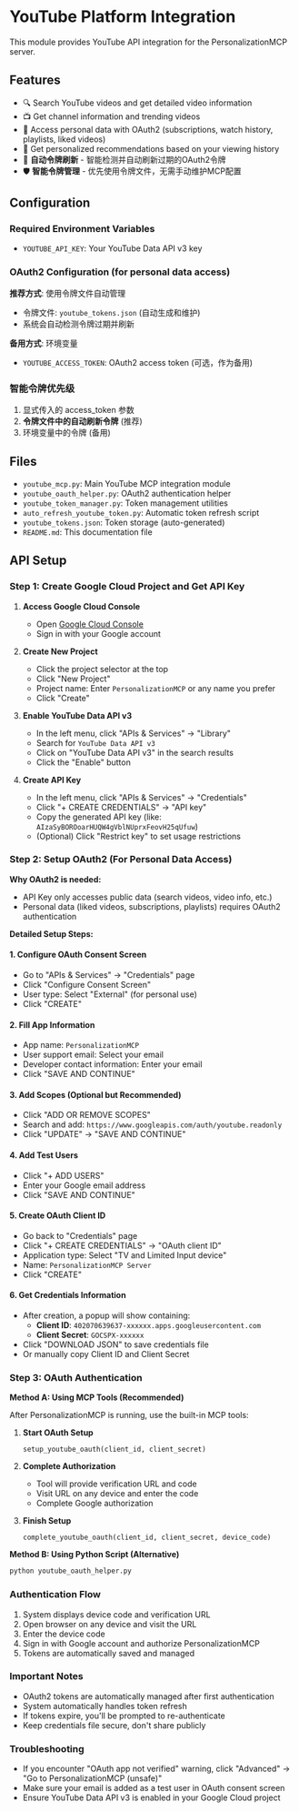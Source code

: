 # YouTube Platform Integration

This module provides YouTube API integration for the PersonalizationMCP server.

## Features

- 🔍 Search YouTube videos and get detailed video information
- 📺 Get channel information and trending videos
- 👤 Access personal data with OAuth2 (subscriptions, watch history, playlists, liked videos)
- 🎯 Get personalized recommendations based on your viewing history
- 🔄 **自动令牌刷新** - 智能检测并自动刷新过期的OAuth2令牌
- 🛡️ **智能令牌管理** - 优先使用令牌文件，无需手动维护MCP配置

## Configuration

### Required Environment Variables
- `YOUTUBE_API_KEY`: Your YouTube Data API v3 key

### OAuth2 Configuration (for personal data access)
**推荐方式**: 使用令牌文件自动管理
- 令牌文件: `youtube_tokens.json` (自动生成和维护)
- 系统会自动检测令牌过期并刷新

**备用方式**: 环境变量
- `YOUTUBE_ACCESS_TOKEN`: OAuth2 access token (可选，作为备用)

### 智能令牌优先级
1. 显式传入的 access_token 参数
2. **令牌文件中的自动刷新令牌** (推荐)
3. 环境变量中的令牌 (备用)

## Files

- `youtube_mcp.py`: Main YouTube MCP integration module
- `youtube_oauth_helper.py`: OAuth2 authentication helper
- `youtube_token_manager.py`: Token management utilities
- `auto_refresh_youtube_token.py`: Automatic token refresh script
- `youtube_tokens.json`: Token storage (auto-generated)
- `README.md`: This documentation file

## API Setup

### Step 1: Create Google Cloud Project and Get API Key

1. **Access Google Cloud Console**
   - Open [Google Cloud Console](https://console.cloud.google.com/)
   - Sign in with your Google account

2. **Create New Project**
   - Click the project selector at the top
   - Click "New Project"
   - Project name: Enter `PersonalizationMCP` or any name you prefer
   - Click "Create"

3. **Enable YouTube Data API v3**
   - In the left menu, click "APIs & Services" → "Library"
   - Search for `YouTube Data API v3`
   - Click on "YouTube Data API v3" in the search results
   - Click the "Enable" button

4. **Create API Key**
   - In the left menu, click "APIs & Services" → "Credentials"
   - Click "+ CREATE CREDENTIALS" → "API key"
   - Copy the generated API key (like: `AIzaSyBOROoarHUQW4gVblNUprxFeovH25qUfuw`)
   - (Optional) Click "Restrict key" to set usage restrictions

### Step 2: Setup OAuth2 (For Personal Data Access)

**Why OAuth2 is needed:**
- API Key only accesses public data (search videos, video info, etc.)
- Personal data (liked videos, subscriptions, playlists) requires OAuth2 authentication

**Detailed Setup Steps:**

#### 1. Configure OAuth Consent Screen
- Go to "APIs & Services" → "Credentials" page
- Click "Configure Consent Screen"
- User type: Select "External" (for personal use)
- Click "CREATE"

#### 2. Fill App Information
- App name: `PersonalizationMCP`
- User support email: Select your email
- Developer contact information: Enter your email
- Click "SAVE AND CONTINUE"

#### 3. Add Scopes (Optional but Recommended)
- Click "ADD OR REMOVE SCOPES"
- Search and add: `https://www.googleapis.com/auth/youtube.readonly`
- Click "UPDATE" → "SAVE AND CONTINUE"

#### 4. Add Test Users
- Click "+ ADD USERS"
- Enter your Google email address
- Click "SAVE AND CONTINUE"

#### 5. Create OAuth Client ID
- Go back to "Credentials" page
- Click "+ CREATE CREDENTIALS" → "OAuth client ID"
- Application type: Select "TV and Limited Input device"
- Name: `PersonalizationMCP Server`
- Click "CREATE"

#### 6. Get Credentials Information
- After creation, a popup will show containing:
  - **Client ID**: `402070639637-xxxxxx.apps.googleusercontent.com`
  - **Client Secret**: `GOCSPX-xxxxxx`
- Click "DOWNLOAD JSON" to save credentials file
- Or manually copy Client ID and Client Secret

### Step 3: OAuth Authentication

**Method A: Using MCP Tools (Recommended)**

After PersonalizationMCP is running, use the built-in MCP tools:

1. **Start OAuth Setup**
   ```
   setup_youtube_oauth(client_id, client_secret)
   ```

2. **Complete Authorization**
   - Tool will provide verification URL and code
   - Visit URL on any device and enter the code
   - Complete Google authorization

3. **Finish Setup**
   ```
   complete_youtube_oauth(client_id, client_secret, device_code)
   ```

**Method B: Using Python Script (Alternative)**
```bash
python youtube_oauth_helper.py
```

### Authentication Flow
1. System displays device code and verification URL
2. Open browser on any device and visit the URL
3. Enter the device code
4. Sign in with Google account and authorize PersonalizationMCP
5. Tokens are automatically saved and managed

### Important Notes
- OAuth2 tokens are automatically managed after first authentication
- System automatically handles token refresh
- If tokens expire, you'll be prompted to re-authenticate
- Keep credentials file secure, don't share publicly

### Troubleshooting
- If you encounter "OAuth app not verified" warning, click "Advanced" → "Go to PersonalizationMCP (unsafe)"
- Make sure your email is added as a test user in OAuth consent screen
- Ensure YouTube Data API v3 is enabled in your Google Cloud project
